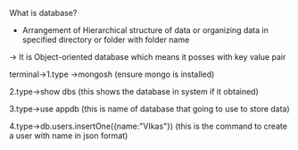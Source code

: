 What is database?
- Arrangement of Hierarchical structure of data or organizing data in specified directory or folder with folder name

-> It is Object-oriented database which means it posses with key value pair

terminal->1.type ->mongosh
(ensure mongo is installed)

2.type->show dbs
(this shows the database in system if it obtained)

3.type->use appdb
(this is name of database that going to use to store data)

4.type->db.users.insertOne({name:"VIkas"})
(this is the command to create a user with name in json format)